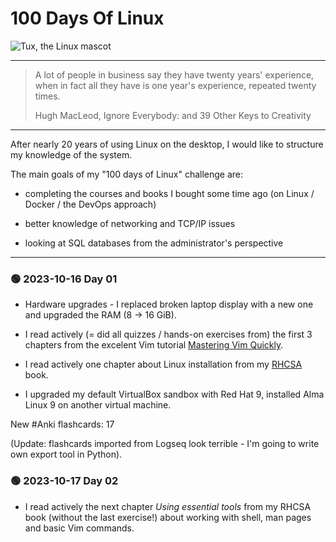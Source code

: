 # 100 Days Of Linux

![Tux, the Linux mascot](https://upload.wikimedia.org/wikipedia/commons/thumb/3/35/Tux.svg/202px-Tux.svg.png)

---

> A lot of people in business say they have twenty years' experience, 
> when in fact all they have is one year's experience, repeated twenty times.
> 
> Hugh MacLeod, Ignore Everybody: and 39 Other Keys to Creativity 

---

After nearly 20 years of using Linux on the desktop, I would like to structure my knowledge of the system.

The main goals of my "100 days of Linux" challenge are:

- completing the courses and books I bought some time ago (on Linux / Docker / the DevOps approach)

- better knowledge of networking and TCP/IP issues

- looking at SQL databases from the administrator's perspective

---

### &#128994; 2023-10-16 Day 01

- Hardware upgrades - I replaced broken laptop display with a new one and upgraded the RAM (8 -> 16 GiB).

- I read actively (= did all quizzes / hands-on exercises from) the first 3 chapters from the excelent Vim tutorial [Mastering Vim Quickly](https://jovicailic.org/mastering-vim-quickly/).

- I read actively one chapter about Linux installation from my [RHCSA](https://www.sandervanvugt.com/red-hat-rhce-8-ex294-cert-guide/) book.

- I upgraded my default VirtualBox sandbox with Red Hat 9, installed Alma Linux 9 on another virtual machine. 

New #Anki flashcards: 17

(Update: flashcards imported from Logseq look terrible - I'm going to write own export tool in Python).

### &#128994; 2023-10-17 Day 02

- I read actively the next chapter *Using essential tools* from my RHCSA book (without the last exercise!) about working with shell, man pages and basic Vim commands.

